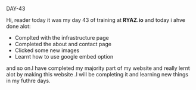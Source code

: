 DAY-43


Hi, reader today it was my day 43 of training at **RYAZ.io** and today i ahve done alot:


* Complted with the infrastructure page
* Completed the about and contact page 
* Clicked some new images
* Learnt how to use google embed option

and so on.I have completed my majority part of my website and really lernt alot by making this website .I will be completing it and learning new things in my futhre days.